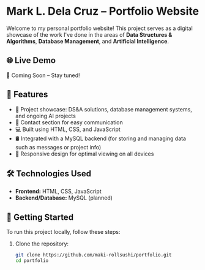 # Mark L. Dela Cruz – Portfolio Website

Welcome to my personal portfolio website! This project serves as a digital showcase of the work I've done in the areas of **Data Structures & Algorithms**, **Database Management**, and **Artificial Intelligence**.

## 🌐 Live Demo

🚧 Coming Soon – Stay tuned!

## 📌 Features

- 🎯 Project showcase: DS&A solutions, database management systems, and ongoing AI projects
- 💬 Contact section for easy communication
- 💻 Built using HTML, CSS, and JavaScript
- 🛢️ Integrated with a MySQL backend (for storing and managing data such as messages or project info)
- 📱 Responsive design for optimal viewing on all devices

## 🛠️ Technologies Used

- **Frontend:** HTML, CSS, JavaScript
- **Backend/Database:** MySQL (planned)

## 🚀 Getting Started

To run this project locally, follow these steps:

1. Clone the repository:
   ```bash
   git clone https://github.com/maki-rollsushi/portfolio.git
   cd portfolio
